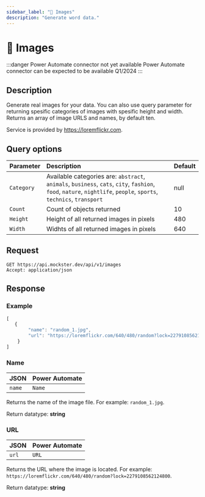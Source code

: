 ```yaml
---
sidebar_label: "🌆 Images"
description: "Generate word data."
---
```


# 🌆 Images

:::danger Power Automate connector not yet available
Power Automate connector can be expected to be available Q1/2024
:::

## Description

Generate real images for your data. You can also use query parameter for returning spesific categories of images with spesific height and width. Returns an array of image URLS and names, by default ten. 

Service is provided by https://loremflickr.com. 

## Query options

|Parameter|Description|Default|
|---------|:---------|---------|
|`Category`| Available categories are: `abstract`, `animals`, `business`, `cats`, `city`, `fashion`, `food`, `nature`, `nightlife`, `people`, `sports`, `technics`, `transport` | null |
|`Count`| Count of objects returned | 10 |
|`Height`| Height of all returned images in pixels | 480 |
|`Width`| Widhts of all returned images in pixels | 640 |

## Request

```http title="HTTP"
GET https://api.mockster.dev/api/v1/images
Accept: application/json  
```

## Response 

### Example 

```jsx title="JSON"
[
   {
        "name": "random_1.jpg",
        "url": "https://loremflickr.com/640/480/random?lock=2279108562124800"
    }
]
```

### Name

|JSON|Power Automate|
|:---------|:---------|
`name`|`Name`

Returns the name of the image file. For example: `random_1.jpg`.

Return datatype: **string**

### URL

|JSON|Power Automate|
|:---------|:---------|
`url`|`URL`

Returns the URL where the image is located. For example: `https://loremflickr.com/640/480/random?lock=2279108562124800`.

Return datatype: **string**